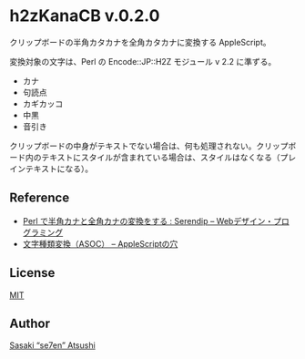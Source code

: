 # h2zKanaCB v.0.2.0

クリップボードの半角カタカナを全角カタカナに変換する AppleScript。

変換対象の文字は、Perl の Encode::JP::H2Z モジュール v 2.2 に準ずる。

- カナ
- 句読点
- カギカッコ
- 中黒
- 音引き

クリップボードの中身がテキストでない場合は、何も処理されない。クリップボード内のテキストにスタイルが含まれている場合は、スタイルはなくなる（プレインテキストになる）。

## Reference

- [Perl で半角カナと全角カナの変換をする  :  Serendip &#8211; Webデザイン・プログラミング](https://www.serendip.ws/archives/2185)
- [文字種類変換（ASOC） – AppleScriptの穴](http://piyocast.com/as/archives/418)

## License

[MIT](./LICENSE)

## Author

[Sasaki “se7en” Atsushi](https://github.com/hm7hm7)
